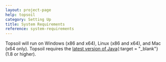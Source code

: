 ```yaml
---
layout: project-page
help: topsoil
category: Setting Up
title: System Requirements
reference: system-requirements
---
```


Topsoil will run on Windows (x86 and x64), Linux (x86 and x64), and Mac (x64 only). Topsoil requires the [latest version of Java][]{:target = "_blank"} (1.8 or higher).

[latest version of Java]: http://www.oracle.com/technetwork/java/javase/downloads/jre8-downloads-2133155.html
